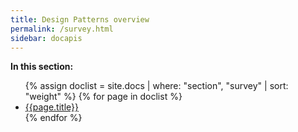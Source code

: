 ```yaml
---
title: Design Patterns overview
permalink: /survey.html
sidebar: docapis
---
```


**In this section:**

<ul>
{% assign doclist = site.docs | where: "section", "survey" | sort: "weight" %}
{% for page in doclist %}
<li class="level1"><a href="{{page.permalink | remove: "/" }}">{{page.title}}</a></li>
{% endfor %}
</ul>
